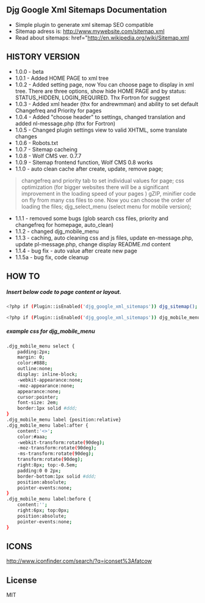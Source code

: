 Djg Google Xml Sitemaps Documentation
----
* Simple plugin to generate xml sitemap SEO compatible
* Sitemap adress is: http://www.mywebsite.com/sitemap.xml
* Read about sitemaps: href="http://en.wikipedia.org/wiki/Sitemap.xml

HISTORY VERSION
----
* 1.0.0 - beta
* 1.0.1	- Added HOME PAGE to xml tree
* 1.0.2	- Added setting page, now You can choose page to display in xml tree. There are three options, show hide HOME PAGE and by status: STATUS_HIDDEN, LOGIN_REQUIRED. Thx Fortron for suggest
* 1.0.3	- Added xml header (thx for andrewmman) and ability to set default Changefreq and Priority for pages
* 1.0.4	- Added "choose header" to settings, changed translation and added nl-message.php (thx for Fortron)
* 1.0.5	- Changed plugin settings view to valid XHTML, some translate changes
* 1.0.6	- Robots.txt
* 1.0.7	- Sitemap cacheing
* 1.0.8	- Wolf CMS ver. 0.7.7
* 1.0.9	- Sitemap frontend function, Wolf CMS 0.8 works
* 1.1.0	- auto clean cache after create, update, remove page;
> changefreq and priority tab to set individual values for page;
> css optimization (for bigger websites there will be a significant improvement in the loading speed of your pages ) gZIP, minifier code on fly from many css files to one. Now you can choose the order of loading the files; djg_select_menu (select menu for mobile version);
* 1.1.1 - removed some bugs (glob search css files, priority and changefreq for homepage, auto_clean)
* 1.1.2 - changed djg_mobile_menu
* 1.1.3 - caching, auto cleaning css and js files, update en-message.php, update pl-message.php, change display README.md content
* 1.1.4 - bug fix - auto value after create new page
* 1.1.5a - bug fix, code cleanup

HOW TO
----

##### Insert below code to page content or layout.
```sh
<?php if (Plugin::isEnabled('djg_google_xml_sitemaps')) djg_sitemap(); ?>;
```
```sh
<?php if (Plugin::isEnabled('djg_google_xml_sitemaps')) djg_mobile_menu($this); ?>;
```
##### example css for djg_mobile_menu
```sh
.djg_mobile_menu select {
    padding:2px;
    margin: 0;
    color:#888;
    outline:none;
    display: inline-block;
    -webkit-appearance:none;
    -moz-appearance:none;
    appearance:none;
    cursor:pointer;
	font-size: 2em;
	border:1px solid #ddd;
}
.djg_mobile_menu label {position:relative}
.djg_mobile_menu label:after {
    content:'<>';
    color:#aaa;
    -webkit-transform:rotate(90deg);
    -moz-transform:rotate(90deg);
    -ms-transform:rotate(90deg);
    transform:rotate(90deg);
    right:8px; top:-0.5em;
    padding:0 0 2px;
    border-bottom:1px solid #ddd;
    position:absolute;
    pointer-events:none;
}
.djg_mobile_menu label:before {
    content:'';
    right:6px; top:0px;
    position:absolute;
    pointer-events:none;
}
```
ICONS
----
http://www.iconfinder.com/search/?q=iconset%3Afatcow

License
----
MIT
